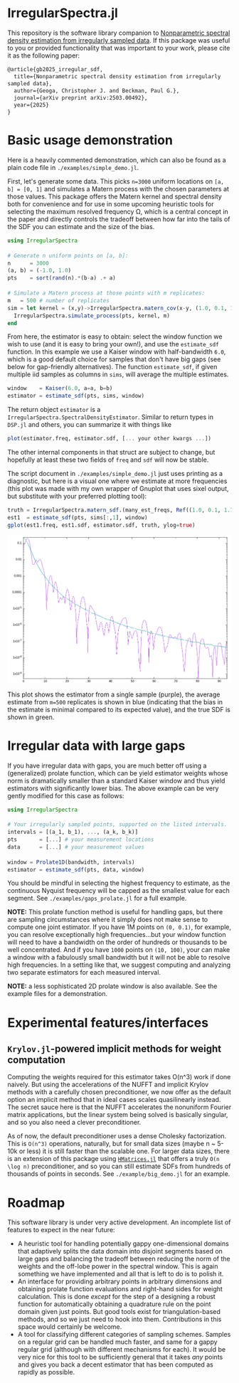 
# IrregularSpectra.jl

This repository is the software library companion to [Nonparametric spectral
density estimation from irregularly sampled data](https://arxiv.org/abs/2503.00492). 
If this package was useful to you or provided functionality that was important to your
work, please cite it as the following paper:
```
@article{gb2025_irregular_sdf,
  title={Nonparametric spectral density estimation from irregularly sampled data},
  author={Geoga, Christopher J. and Beckman, Paul G.},
  journal={arXiv preprint arXiv:2503.00492},
  year={2025}
}
```

# Basic usage demonstration

Here is a heavily commented demonstration, which can also be found as a plain
code file in `./examples/simple_demo.jl`.

First, let's generate some data. This picks `n=3000` uniform locations on `[a,
b] = [0, 1]` and simulates a Matern process with the chosen parameters at those
values. This package offers the Matern kernel and spectral density both for
convenience and for use in some upcoming heuristic tools for selecting the
maximum resolved frequency Ω, which is a central concept in the paper and
directly controls the tradeoff between how far into the tails of the SDF you can
estimate and the size of the bias.
```julia
using IrregularSpectra

# Generate n uniform points on [a, b]:
n      = 3000
(a, b) = (-1.0, 1.0)
pts    = sort(rand(n).*(b-a) .+ a)

# Simulate a Matern process at those points with m replicates:
m   = 500 # number of replicates
sim = let kernel = (x,y)->IrregularSpectra.matern_cov(x-y, (1.0, 0.1, 1.75))
  IrregularSpectra.simulate_process(pts, kernel, m)
end
```
From here, the estimator is easy to obtain: select the window function we wish
to use (and it is easy to bring your own!), and use the `estimate_sdf` function.
In this example we use a Kaiser window with half-bandwidth `6.0`, which is a
good default choice for samples that don't have big gaps (see below for
gap-friendly alternatives). The function `estimate_sdf`, if given multiple iid
samples as columns in `sims`, will average the multiple estimates.

```julia
window    = Kaiser(6.0, a=a, b=b)
estimator = estimate_sdf(pts, sims, window)
```
The return object `estimator` is a `IrregularSpectra.SpectralDensityEstimator`.
Similar to return types in `DSP.jl` and others, you can summarize it with things
like 
```julia
plot(estimator.freq, estimator.sdf, [... your other kwargs ...])
```
The other internal components in that struct are subject to change, but
hopefully at least these two fields of `freq` and `sdf` will now be stable.

The script document in `./examples/simple_demo.jl` just uses printing as a
diagnostic, but here is a visual one where we estimate at more frequencies (this
plot was made with my own wrapper of Gnuplot that uses sixel output, but
substitute with your preferred plotting tool):
```julia
truth = IrregularSpectra.matern_sdf.(many_est_freqs, Ref((1.0, 0.1, 1.75)))
est1  = estimate_sdf(pts, sims[:,1], window)
gplot(est1.freq, est1.sdf, estimator.sdf, truth, ylog=true)
```

<p align="center">
    <img src="quicksixel_est_demo.png" alt="A sample estimator plot" width=600>
</p>

This plot shows the estimator from a single sample (purple), the average
estimate from `m=500` replicates is shown in blue (indicating that the bias in
the estimate is minimal compared to its expected value), and the true SDF is
shown in green.

# Irregular data with large gaps

If you have irregular data with gaps, you are much better off using a
(generalized) prolate function, which can be yield estimator weights whose norm
is dramatically smaller than a standard Kaiser window and thus yield estimators
with significantly lower bias. The above example can be very gently modified for
this case as follows:

```julia
using IrregularSpectra

# Your irregularly sampled points, supported on the listed intervals.
intervals = [(a_1, b_1), ..., (a_k, b_k)]
pts       = [...] # your measurement locations
data      = [...] # your measurement values 

window = Prolate1D(bandwidth, intervals)
estimator = estimate_sdf(pts, data, window)
```

You should be mindful in selecting the highest frequency to estimate, as the
continuous Nyquist frequency will be capped as the smallest value for each
segment. See `./examples/gaps_prolate.jl` for a full example.

**NOTE:** This prolate function method is useful for handling gaps, but there
are sampling circumstances where it simply does not make sense to compute one
joint estimator. If you have 1M points on `(0, 0.1)`, for example, you can
resolve exceptionally high frequencies...but your window function will need to
have a bandwidth on the order of hundreds or thousands to be well concentrated.
And if you have `1000` points on `(10, 100)`, your can make a window with a
fabulously small bandwidth but it will not be able to resolve high frequencies.
In a setting like that, we suggest computing and analyzing two separate
estimators for each measured interval.

**NOTE:** a less sophisticated 2D prolate window is also available. See the
example files for a demonstration.

# Experimental features/interfaces

## `Krylov.jl`-powered implicit methods for weight computation

Computing the weights required for this estimator takes O(n^3) work if done
naively. But using the accelerations of the NUFFT and implicit Krylov methods
with a carefully chosen preconditioner, we now offer as the default option an
implicit method that in ideal cases scales quasilinearly instead. The secret
sauce here is that the NUFFT accelerates the nonuniform Fourier matrix
applications, but the linear system being solved is basically singular, and so
you also need a clever preconditioner. 

As of now, the default preconditioner uses a dense Cholesky factorization. This
is `O(n^3)` operations, naturally, but for small data sizes (maybe n ~ 5-10k or
less) it is still faster than the scalable one. For larger data sizes, there is
an extension of this package using 
[`HMatrices.jl`](https://github.com/IntegralEquations/HMatrices.jl) 
that offers a truly `O(n \log n)` preconditioner, and so you can still estimate
SDFs from hundreds of thousands of points in seconds. See
`./example/big_demo.jl` for an example.

# Roadmap

This software library is under very active development. An incomplete list of
features to expect in the near future:

- A heuristic tool for handling potentially gappy one-dimensional domains that
  adaptively splits the data domain into disjoint segments based on large gaps
  and balancing the tradeoff between reducing the norm of the weights and the
  off-lobe power in the spectral window. This is again something we have
  implemented and all that is left to do is to polish it.
- An interface for providing arbitrary points in arbitrary dimensions and
  obtaining prolate function evaluations and right-hand sides for weight
  calculation. This is done _except_ for the step of a designing a robust function
  for automatically obtaining a quadrature rule on the point domain given just
  points. But good tools exist for triangulation-based methods, and so we just
  need to hook into them. Contributions in this space would certainly be welcome.
- A tool for classifying different categories of sampling schemes. Samples on a
  regular grid can be handled much faster, and same for a gappy regular grid
  (although with different mechanisms for each). It would be very nice for this
  tool to be sufficiently general that it takes _any_ points and gives you back
  a decent estimator that has been computed as rapidly as possible.

